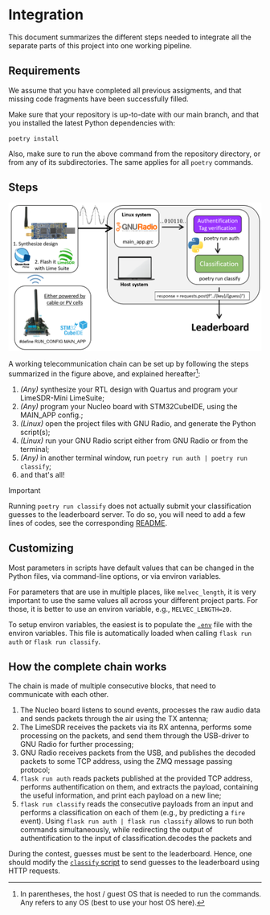 # Integration

This document summarizes the different steps needed to integrate all the
separate parts of this project into one working pipeline.

## Requirements

We assume that you have completed all previous assigments,
and that missing code fragments have been successfully filled.

Make sure that your repository is up-to-date with our main branch, and
that you installed the latest Python dependencies with:

<!-- tell users to run commands from within the root directory or subdirectories -->

```
poetry install
```

Also, make sure to run the above command from the repository directory, or from
any of its subdirectories. The same applies for all `poetry` commands.

## Steps

![How to run the full project](./integration.png)

A working telecommunication chain can be set up by following the steps
summarized in the figure above, and explained hereafter[^1]:

1. _(Any)_ synthesize your RTL design with Quartus and program your LimeSDR-Mini LimeSuite;
2. _(Any)_ program your Nucleo board with STM32CubeIDE, using the MAIN_APP config.;
3. _(Linux)_ open the project files with GNU Radio,
   and generate the Python script(s);
4. _(Linux)_ run your GNU Radio script either from GNU Radio or from the terminal;
5. _(Any)_ in another terminal window, run `poetry run auth | poetry run classify`;
6. and that's all!

> [!IMPORTANT]
> Running `poetry run classify` does not actually submit your classification
> guesses to the leaderboard server. To do so, you will need to add a few
> lines of codes, see the corresponding [README](leaderboard/README.md).

[^1]:
    In parentheses, the host / guest OS that is needed to run the commands.
    Any refers to any OS (best to use your host OS here).

## Customizing

Most parameters in scripts have default values that can be changed in the Python
files, via command-line options, or via environ variables.

For parameters that are use in multiple places, like `melvec_length`,
it is very important to use the same values all across your different
project parts. For those, it is better to use an environ variable,
e.g., `MELVEC_LENGTH=20`.

To setup environ variables, the easiest is to populate the [`.env`](.env) file with
the environ variables. This file is automatically loaded when calling
`flask run auth` or `flask run classify`.

## How the complete chain works

The chain is made of multiple consecutive blocks, that need to communicate with each other.

1. The Nucleo board listens to sound events, processes the raw audio data and sends packets
   through the air using the TX antenna;
2. The LimeSDR receives the packets via its RX antenna, performs some processing on the packets, and
   send them through the USB-driver to GNU Radio for further processing;
3. GNU Radio receives packets from the USB, and publishes the decoded packets to some TCP address, using
   the ZMQ message passing protocol;
4. `flask run auth` reads packets published at the provided TCP address, performs authentification on them,
   and extracts the payload, containing the useful information, and print each payload on a new line;
5. `flask run classify` reads the consecutive payloads from an input and performs a classification on each of them (e.g.,
   by predicting a `fire` event). Using `flask run auth | flask run classify` allows to run both commands simultaneously,
   while redirecting the output of authentification to the input of classification.decodes the packets and

During the contest, guesses must be sent to the leaderboard. Hence, one should modify the
[`classify` script](./classification/src/classification/__main__.py) to send guesses to the leaderboard using
HTTP requests.
